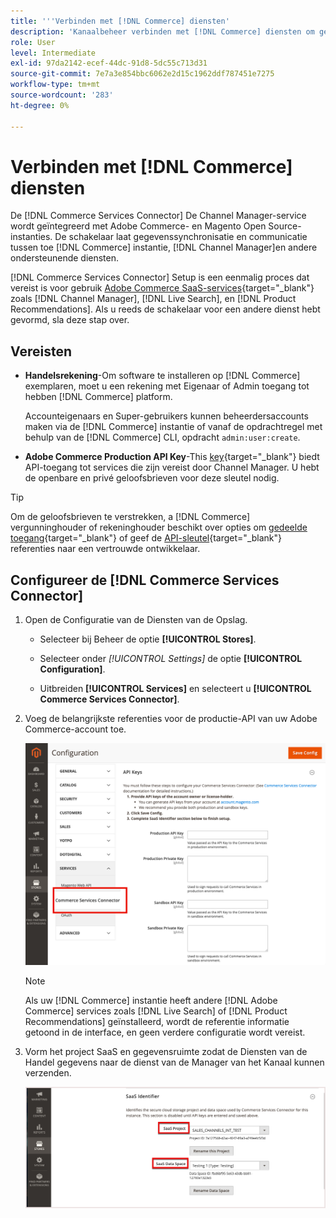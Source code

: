 ```yaml
---
title: '''Verbinden met [!DNL Commerce] diensten'
description: 'Kanaalbeheer verbinden met [!DNL Commerce] diensten om gegevenssynchronisatie en communicatie tussen de [!DNL Commerce] bijvoorbeeld Channel Manager en andere ondersteunende services.'
role: User
level: Intermediate
exl-id: 97da2142-ecef-44dc-91d8-5dc55c713d31
source-git-commit: 7e7a3e854bbc6062e2d15c1962ddf787451e7275
workflow-type: tm+mt
source-wordcount: '283'
ht-degree: 0%

---
```



# Verbinden met [!DNL Commerce] diensten

De [!DNL Commerce Services Connector] De Channel Manager-service wordt geïntegreerd met Adobe Commerce- en Magento Open Source-instanties. De schakelaar laat gegevenssynchronisatie en communicatie tussen toe [!DNL Commerce] instantie, [!DNL Channel Manager]en andere ondersteunende diensten.

[!DNL Commerce Services Connector] Setup is een eenmalig proces dat vereist is voor gebruik [Adobe Commerce SaaS-services](https://experienceleague.adobe.com/docs/commerce-merchant-services/user-guides/home.html){target=&quot;_blank&quot;} zoals [!DNL Channel Manager], [!DNL Live Search], en [!DNL Product Recommendations]. Als u reeds de schakelaar voor een andere dienst hebt gevormd, sla deze stap over.

## Vereisten

- **Handelsrekening**-Om software te installeren op [!DNL Commerce] exemplaren, moet u een rekening met Eigenaar of Admin toegang tot hebben [!DNL Commerce] platform.

   Accounteigenaars en Super-gebruikers kunnen beheerdersaccounts maken via de [!DNL Commerce] instantie of vanaf de opdrachtregel met behulp van de [!DNL Commerce] CLI, opdracht `admin:user:create`.

- **Adobe Commerce Production API Key**-This [key](https://docs.magento.com/user-guide/system/saas.html#apikey){target=&quot;_blank&quot;} biedt API-toegang tot services die zijn vereist door Channel Manager. U hebt de openbare en privé geloofsbrieven voor deze sleutel nodig.

>[!TIP]
>
>Om de geloofsbrieven te verstrekken, a [!DNL Commerce] vergunninghouder of rekeninghouder beschikt over opties om [gedeelde toegang](https://docs.magento.com/user-guide/magento/magento-account-share.html){target=&quot;_blank&quot;} of geef de [API-sleutel](https://docs.magento.com/user-guide/system/saas.html#apikey){target=&quot;_blank&quot;} referenties naar een vertrouwde ontwikkelaar.

## Configureer de [!DNL Commerce Services Connector]

1. Open de Configuratie van de Diensten van de Opslag.

   - Selecteer bij Beheer de optie **[!UICONTROL Stores]**.

   - Selecteer onder *[!UICONTROL Settings]* de optie **[!UICONTROL Configuration]**.

   - Uitbreiden **[!UICONTROL Services]** en selecteert u **[!UICONTROL Commerce Services Connector]**.

1. Voeg de belangrijkste referenties voor de productie-API van uw Adobe Commerce-account toe.

   ![[!DNL Commerce Services Connector] in de [!DNL Admin] weergave](assets/commerce-services-connector-admin-service-view.png)


   >[!NOTE]
   >
   > Als uw [!DNL Commerce] instantie heeft andere [!DNL Adobe Commerce] services zoals [!DNL Live Search] of [!DNL Product Recommendations] geïnstalleerd, wordt de referentie informatie getoond in de interface, en geen verdere configuratie wordt vereist.

1. Vorm het project SaaS en gegevensruimte zodat de Diensten van de Handel gegevens naar de dienst van de Manager van het Kanaal kunnen verzenden.

   ![[!DNL Commerce Services Connector] SaaS-id-configuratie in de [!DNL Admin] weergave](assets/commerce-services-connector-saas-config.png)

